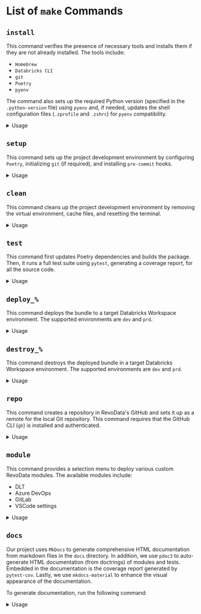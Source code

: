 # List of `make` Commands

## `install`

This command verifies the presence of necessary tools and installs them if they are not already installed. The tools include:

- `Homebrew`
- `Databricks CLI`
- `git`
- `Poetry`
- `pyenv`

The command also sets up the required Python version (specified in the `.python-version` file) using `pyenv` and, if needed, updates the shell configuration files (`.zprofile` and `.zshrc`) for `pyenv` compatibility.

<details>
  <summary>Usage</summary>

```bash
make install
```

```bash
Verifying if Homebrew is installed...
Installing required tools...
Databricks CLI is already installed. Skipping.
git is already installed. Skipping.
poetry is already installed. Skipping.
pyenv is already installed. Skipping.
Setting up Python version 3.11.0
Pyenv configuration already exists in .zshrc. Skipping.
Pyenv configuration already exists in .zprofile. Skipping.
Restarting the terminal...
All tools installed successfully.
```

</details>

## `setup`

This command sets up the project development environment by configuring `Poetry`, initializing `git` (if required), and installing `pre-commit` hooks.

<details>
  <summary>Usage</summary>

```bash
make setup
```

```bash
Setting up the project...
/Users/thomasbrouwer/.pyenv/shims/python
Python 3.11.0
Creating virtualenv data-anonymization-databricks in /Users/thomasbrouwer/code/data-anonymization-databricks/.venv
Using virtualenv: /Users/thomasbrouwer/code/data-anonymization-databricks/.venv
Updating dependencies
Resolving dependencies... (1.6s)

Package operations: 93 installs, 1 update, 0 removals

  - Installing six (1.16.0)
  - Installing asttokens (2.4.1)
  - Installing executing (2.1.0)
  - Installing markupsafe (2.1.5)
  - Installing mergedeep (1.3.4)
  - Installing parso (0.8.4)
  - Installing platformdirs (4.3.6)
  - Installing ptyprocess (0.7.0)
  - Installing pure-eval (0.2.3)
  - Installing python-dateutil (2.9.0.post0)
  - Installing pyyaml (6.0.2)
  - Installing smmap (5.0.1)
  - Installing traitlets (5.14.3)
  - Installing wcwidth (0.2.13)
  - Installing certifi (2024.8.30)
  - Installing charset-normalizer (3.3.2)
  - Installing click (8.1.7)
  - Installing decorator (5.1.1)
  - Installing distlib (0.3.8)
  - Installing exceptiongroup (1.2.2)
  - Installing filelock (3.16.1)
  - Installing ghp-import (2.1.0)
  - Installing gitdb (4.0.11)
  - Installing idna (3.10)
  - Installing iniconfig (2.0.0)
  - Installing jedi (0.19.1)
  - Installing jinja2 (3.1.4)
  - Installing jupyter-core (5.7.2)
  - Installing markdown (3.7)
  - Installing matplotlib-inline (0.1.7)
  - Installing mkdocs-get-deps (0.2.0)
  - Installing packaging (24.1)
  - Installing pexpect (4.9.0)
  - Installing pathspec (0.12.1)
  - Installing pluggy (1.5.0)
  - Installing prompt-toolkit (3.0.48)
  - Installing pygments (2.18.0)
  - Installing pyyaml-env-tag (0.1)
  - Installing pyzmq (26.2.0)
  - Installing ruamel-yaml-clib (0.2.8)
  - Installing stack-data (0.6.3)
  - Installing tomli (2.0.1)
  - Installing tornado (6.4.1)
  - Installing urllib3 (2.2.3)
  - Installing watchdog (5.0.2)
  - Installing appnope (0.1.4)
  - Installing babel (2.16.0): Pending...
  - Installing cfgv (3.4.0)
  - Installing colorama (0.4.6)
  - Installing comm (0.2.2)
  - Installing coverage (7.6.1)
  - Installing debugpy (1.8.6): Installing...
  - Installing docstring-parser-fork (0.0.9)
  - Installing gitpython (3.1.43)
  - Installing cfgv (3.4.0)
  - Installing colorama (0.4.6)
  - Installing comm (0.2.2)
  - Installing coverage (7.6.1)
  - Installing debugpy (1.8.6): Installing...
  - Installing docstring-parser-fork (0.0.9)
  - Installing gitpython (3.1.43)
  - Installing babel (2.16.0): Installing...
  - Installing cfgv (3.4.0)
  - Installing colorama (0.4.6)
  - Installing comm (0.2.2)
  - Installing coverage (7.6.1)
  - Installing debugpy (1.8.6): Installing...
  - Installing docstring-parser-fork (0.0.9)
  - Installing gitpython (3.1.43)
  - Installing identify (2.6.1)
  - Installing ipython (8.18.1): Installing...
  - Installing jupyter-client (8.6.3)
  - Installing jupyter-client (8.6.3)
  - Installing ipython (8.18.1)
  - Installing jupyter-client (8.6.3)
  - Installing docstring-parser-fork (0.0.9)
  - Installing gitpython (3.1.43)
  - Installing identify (2.6.1)
  - Installing ipython (8.18.1)
  - Installing jupyter-client (8.6.3)
  - Installing debugpy (1.8.6)
  - Installing docstring-parser-fork (0.0.9)
  - Installing gitpython (3.1.43)
  - Installing identify (2.6.1)
  - Installing ipython (8.18.1)
  - Installing jupyter-client (8.6.3)
  - Installing cfgv (3.4.0)
  - Installing colorama (0.4.6)
  - Installing comm (0.2.2)
  - Installing coverage (7.6.1)
  - Installing debugpy (1.8.6)
  - Installing docstring-parser-fork (0.0.9)
  - Installing gitpython (3.1.43)
  - Installing identify (2.6.1)
  - Installing ipython (8.18.1)
  - Installing jupyter-client (8.6.3)
  - Installing babel (2.16.0)
  - Installing cfgv (3.4.0)
  - Installing colorama (0.4.6)
  - Installing comm (0.2.2)
  - Installing coverage (7.6.1)
  - Installing debugpy (1.8.6)
  - Installing docstring-parser-fork (0.0.9)
  - Installing gitpython (3.1.43)
  - Installing identify (2.6.1)
  - Installing ipython (8.18.1)
  - Installing jupyter-client (8.6.3)
  - Installing mako (1.3.5)
  - Installing mkdocs-material-extensions (1.3.1)
  - Installing mkdocs (1.6.1)
  - Installing mypy-extensions (1.0.0)
  - Installing nest-asyncio (1.6.0)
  - Installing nodeenv (1.9.1)
  - Installing numpy (1.23.5)
  - Installing paginate (0.5.7)
  - Installing pillow (10.4.0)
  - Installing psutil (6.0.0)
  - Installing py4j (0.10.9.7)
  - Installing pymdown-extensions (10.10.2)
  - Installing pytest (8.3.3)
  - Installing pytz (2024.2)
  - Installing regex (2024.9.11)
  - Installing requests (2.32.3)
  - Installing ruamel-yaml (0.18.6)
  - Updating setuptools (74.0.0 -> 75.1.0)
  - Installing types-pytz (2024.2.0.20240913)
  - Installing typing-extensions (4.12.2)
  - Installing virtualenv (20.26.5)
  - Installing defusedxml (0.7.1)
  - Installing genbadge (1.1.1)
  - Installing git-cliff (2.6.0)
  - Installing ipykernel (6.29.5)
  - Installing mkdocs-material (9.5.38)
  - Installing mypy (1.11.2)
  - Installing pandas (1.5.3)
  - Installing pandas-stubs (2.2.2.240807)
  - Installing pdoc3 (0.11.1)
  - Installing pre-commit (3.8.0)
  - Installing pre-commit-update (0.5.1.post1)
  - Installing pydoclint (0.5.8)
  - Installing pyspark (3.5.3)
  - Installing pytest-cov (5.0.0)
  - Installing pytest-mock (3.14.0)
  - Installing ruff (0.6.8)

Writing lock file

Installing the current project: data-anonymization-databricks (0.1.0)
poetry types update;
Updating dependencies
Resolving dependencies... (1.5s)

No dependencies to install or update
Setting up pre-commit...
. .venv/bin/activate;
.venv/bin/pre-commit install --hook-type pre-commit --hook-type commit-msg;
pre-commit installed at .git/hooks/pre-commit
pre-commit installed at .git/hooks/commit-msg
```

</details>

## `clean`

This command cleans up the project development environment by removing the virtual environment, cache files, and resetting the terminal.

<details>
  <summary>Usage</summary>

```bash
make clean
```

```bash
Cleaning up...
rm -rf .venv poetry.lock
find . -type d \( -name ".pytest_cache" -o -name ".mypy_cache" -o -name ".ruff_cache" \) -exec rm -rf {} +
Cleanup completed. Resetting terminal...
```

</details>

## `test`

This command first updates Poetry dependencies and builds the package. Then, it runs a full test suite using `pytest`, generating a coverage report, for all the source code.

<details>
  <summary>Usage</summary>

```bash
make test
```

```bash
Running tests...
poetry run pytest tests --cov=src --cov-report term

====================== test session starts ======================

platform darwin -- Python 3.11.0, pytest-8.3.3, pluggy-1.5.0
rootdir: /Users/thomasbrouwer/code/data-anonymization-databricks
configfile: pyproject.toml
plugins: cov-5.0.0, mock-3.14.0
collected 2 items

tests/default_test.py ..                                                                                                                                                                           [100%]

--------- coverage: platform darwin, python 3.11.0-final-0 -----------
Name                   Stmts   Miss  Cover
------------------------------------------
src/data_anonymization/__init__.py       0      0   100%
src/data_anonymization/main.py           3      0   100%
------------------------------------------
TOTAL                      3      0   100%


====================== 2 passed in 0.02s ======================
```

</details>

## `deploy_%`

This command deploys the bundle to a target Databricks Workspace environment. The supported environments are `dev` and `prd`.

<details>
  <summary>Usage</summary>

```bash
make deploy_dev
make deploy_prd
```

```bash
poetry build
Building data-anonymization-databricks (0.1.0)
  - Building sdist
  - Built data-anonymization-databricks-0.1.0.tar.gz
  - Building wheel
  - Built data-anonymization-databricks-0.1.0-py3-none-any.whl
Building platform...
Uploading data-anonymization-databricks-0.1.0-py3-none-any.whl...
Uploading bundle files to /Users/thomas.brouwer@revodata.nl/.bundle/data-anonymization-databricks/dev/files...
Deploying resources...
Updating deployment state...
Deployment complete!
```

</details>

## `destroy_%`

This command destroys the deployed bundle in a target Databricks Workspace environment. The supported environments are `dev` and `prd`.

<details>
  <summary>Usage</summary>

```bash
make destroy_dev
make destroy_prd
```

```bash
Building platform...
The following resources will be deleted:
  delete job ingest_dataset_with_dlt
  delete job template_job
  delete pipeline dlt_ingest_dataset

All files and directories at the following location will be deleted: /Users/thomas.brouwer@revodata.nl/.bundle/data-anonymization-databricks/dev

Would you like to proceed? [y/n]: y
Deleting files...
Destroy complete!
```

</details>

## `repo`

This command creates a repository in RevoData's GitHub and sets it up as a remote for the local Git repository. This command requires that the GitHub CLI (`gh`) is installed and authenticated.

<details>
  <summary>Usage</summary>

```bash
make repo
```

```bash
Creating repository in RevoData's GitHub...
Repository created at revodatanl/data-anonymization-databricks...
Publishing project...
Repository published.
```

</details>

## `module`

This command provides a selection menu to deploy various custom RevoData modules. The available modules include:

- DLT
- Azure DevOps
- GitLab
- VSCode settings

<details>
  <summary>Usage</summary>

```bash
make module
```

```bash
Select the module to deploy:
1) Deploy Databricks Asset Bundle pipeline for GitHub
2) Deploy Databricks Asset Bundle pipeline for Azure DevOps
Enter the number of the module you want to deploy: 1

Your Databricks Asset Bundle deployment pipeline, has been added to the '.github/workflows' directory.
}```

</details>

## `tree`

This command generates a tree view of the project directory, excluding certain directories and files like `.venv`, `__pycache__`, and `.git`.

<details>
  <summary>Usage</summary>

```bash
make tree
```

```bash
.
├── .coverage
├── .github
│   ├── dependabot.yml
│   ├── pull_request_template.md
│   └── workflows
│       ├── ci.yml
│       ├── deploy-dab.yml
│       ├── semantic-pr.yml
│       └── semantic-release.yml
├── .gitignore
├── .pre-commit-config.yaml
├── .python-version
├── .vscode
│   ├── extensions.json
│   └── settings.json
├── Makefile
├── README.md
├── README_github.md
├── databricks.yml
├── dependabot.md
├── docs
│   ├── CHANGELOG.md
│   ├── api
│   │   ├── data_anonymization
│   │   │   ├── index.html
│   │   │   └── main.html
│   │   └── tests
│   │       ├── default_test.html
│   │       └── index.html
│   ├── assets
│   │   ├── badge-coverage.svg
│   │   ├── badge-tests.svg
│   │   ├── make-clean.png
│   │   ├── make-deploy_dev.png
│   │   ├── make-destroy_dev.png
│   │   ├── make-install.png
│   │   ├── make-module-azure-devops.png
│   │   ├── make-module-dlt.png
│   │   ├── make-module-gitlab.png
│   │   ├── make-module-vscode.png
│   │   ├── make-module.png
│   │   ├── make-repo-github.png
│   │   ├── make-repo.png
│   │   ├── make-setup.png
│   │   ├── make-test.png
│   │   └── make-tree.png
│   ├── bundle_deployment.md
│   ├── cicd.md
│   ├── coding_standards.md
│   ├── commands.md
│   ├── getting_started.md
│   ├── index.md
│   ├── jobs
│   │   └── index.md
│   ├── modules.md
│   ├── notebooks
│   │   └── index.md
│   ├── release.md
│   └── tests
│       ├── coverage
│       │   ├── class_index.html
│       │   ├── coverage_html_cb_6fb7b396.js
│       │   ├── favicon_32_cb_58284776.png
│       │   ├── function_index.html
│       │   ├── index.html
│       │   ├── keybd_closed_cb_ce680311.png
│       │   ├── status.json
│       │   ├── style_cb_8e611ae1.css
│       │   ├── z_df71c8327dd0b782___init___py.html
│       │   └── z_df71c8327dd0b782_main_py.html
│       ├── coverage_report.md
│       ├── test_configuration.md
│       └── tests.md
├── mkdocs.yml
├── poetry.lock
├── poetry.toml
├── pyproject.toml
├── resources
│   ├── jobs
│   │   ├── ingest_dataset_using_dlt.yml
│   │   └── template_job.yml
│   └── notebooks
│       ├── dlt_ingest_dataset.py
│       └── hello_revodata.py
├── src
│   └──
│       ├── __init__.py
│       └── main.py
└── tests
    ├── __init__.py
    └── default_test.py

19 directories, 73 files
```

</details>

## `docs`

Our project uses `MkDocs` to generate comprehensive HTML documentation from markdown files in the `docs` directory. In addition, we use `pdoc3` to auto-generate HTML documentation (from doctrings) of modules and tests. Embedded in the documentation is the coverage report generated by `pytest-cov`. Lastly, we use `mkdocs-material` to enhance the visual appearance of the documentation.

To generate documentation, run the following command:

<details>
  <summary>Usage</summary>

```bash
make docs
```

```bash
Generating HTML documentation...
docs/api/data_anonymization/index.html
docs/api/data_anonymization/main.html
docs/api/tests/index.html
docs/api/tests/default_test.html
Generating coverage report...
INFO    -  Cleaning site directory
INFO    -  Building documentation to directory: ./site
INFO    -  Documentation built in 0.24 seconds
INFO    -  Building documentation...
INFO    -  Cleaning site directory
INFO    -  Documentation built in 0.21 seconds
INFO    -  [14:20:30] Watching paths for changes: 'docs', 'mkdocs.yml'
INFO    -  [14:20:30] Serving on http://127.0.0.1:8000/
```

</details>
